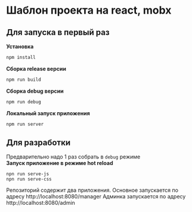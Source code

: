 Шаблон проекта на react, mobx
=========================

Для запуска в первый раз
-------------------------

**Установка**
```bash
npm install 
```

**Сборка release версии**  
```bash
npm run build
```

**Сборка debug версии**  
```bash
npm run debug
```

**Локальный запуск приложения**
```bash
npm run server
```
  
  
Для разработки
-------------------------
Предварительно надо 1 раз собрать в `debug` режиме  
**Запуск приложение в режиме hot reload**
```text
npn run serve-js
npn run serve-css
```

Репозиторий содержит два приложения. 
Основное запускается по адресу http://localhost:8080/manager
Админка запускается по адресу http://localhost:8080/admin
